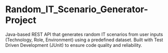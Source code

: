 # Random_IT_Scenario_Generator-Project
Java-based REST API that generates random IT scenarios from user inputs (Technology, Role, Environment) using a predefined dataset. Built with Test Driven Development (JUnit) to ensure code quality and reliability.
